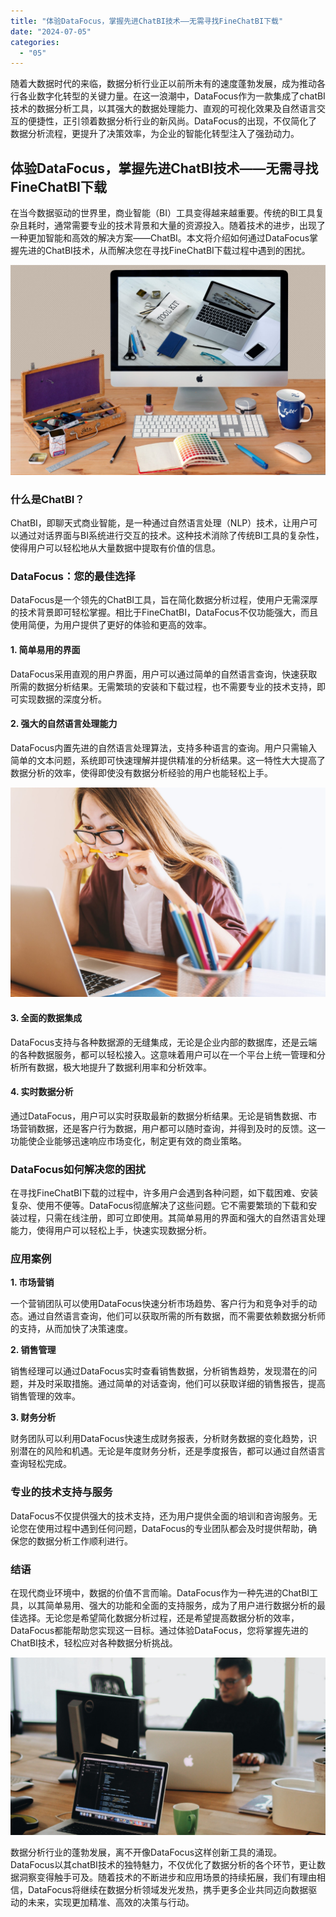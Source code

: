 ```yaml
---
title: "体验DataFocus，掌握先进ChatBI技术——无需寻找FineChatBI下载"
date: "2024-07-05"
categories: 
  - "05"
---
```


随着大数据时代的来临，数据分析行业正以前所未有的速度蓬勃发展，成为推动各行各业数字化转型的关键力量。在这一浪潮中，DataFocus作为一款集成了chatBI技术的数据分析工具，以其强大的数据处理能力、直观的可视化效果及自然语言交互的便捷性，正引领着数据分析行业的新风尚。DataFocus的出现，不仅简化了数据分析流程，更提升了决策效率，为企业的智能化转型注入了强劲动力。

## 体验DataFocus，掌握先进ChatBI技术——无需寻找FineChatBI下载

在当今数据驱动的世界里，商业智能（BI）工具变得越来越重要。传统的BI工具复杂且耗时，通常需要专业的技术背景和大量的资源投入。随着技术的进步，出现了一种更加智能和高效的解决方案——ChatBI。本文将介绍如何通过DataFocus掌握先进的ChatBI技术，从而解决您在寻找FineChatBI下载过程中遇到的困扰。

![](images/1697699683-communication-2805785-scaled.jpg)

### 什么是ChatBI？

ChatBI，即聊天式商业智能，是一种通过自然语言处理（NLP）技术，让用户可以通过对话界面与BI系统进行交互的技术。这种技术消除了传统BI工具的复杂性，使得用户可以轻松地从大量数据中提取有价值的信息。

### DataFocus：您的最佳选择

DataFocus是一个领先的ChatBI工具，旨在简化数据分析过程，使用户无需深厚的技术背景即可轻松掌握。相比于FineChatBI，DataFocus不仅功能强大，而且使用简便，为用户提供了更好的体验和更高的效率。

#### 1\. 简单易用的界面

DataFocus采用直观的用户界面，用户可以通过简单的自然语言查询，快速获取所需的数据分析结果。无需繁琐的安装和下载过程，也不需要专业的技术支持，即可实现数据的深度分析。

#### 2\. 强大的自然语言处理能力

DataFocus内置先进的自然语言处理算法，支持多种语言的查询。用户只需输入简单的文本问题，系统即可快速理解并提供精准的分析结果。这一特性大大提高了数据分析的效率，使得即使没有数据分析经验的用户也能轻松上手。

![](images/1697699547-laptop-3087585-scaled.jpg)

#### 3\. 全面的数据集成

DataFocus支持与各种数据源的无缝集成，无论是企业内部的数据库，还是云端的各种数据服务，都可以轻松接入。这意味着用户可以在一个平台上统一管理和分析所有数据，极大地提升了数据利用率和分析效率。

#### 4\. 实时数据分析

通过DataFocus，用户可以实时获取最新的数据分析结果。无论是销售数据、市场营销数据，还是客户行为数据，用户都可以随时查询，并得到及时的反馈。这一功能使企业能够迅速响应市场变化，制定更有效的商业策略。

### DataFocus如何解决您的困扰

在寻找FineChatBI下载的过程中，许多用户会遇到各种问题，如下载困难、安装复杂、使用不便等。DataFocus彻底解决了这些问题。它不需要繁琐的下载和安装过程，只需在线注册，即可立即使用。其简单易用的界面和强大的自然语言处理能力，使得用户可以轻松上手，快速实现数据分析。

### 应用案例

**1\. 市场营销**

一个营销团队可以使用DataFocus快速分析市场趋势、客户行为和竞争对手的动态。通过自然语言查询，他们可以获取所需的所有数据，而不需要依赖数据分析师的支持，从而加快了决策速度。

**2\. 销售管理**

销售经理可以通过DataFocus实时查看销售数据，分析销售趋势，发现潜在的问题，并及时采取措施。通过简单的对话查询，他们可以获取详细的销售报告，提高销售管理的效率。

**3\. 财务分析**

财务团队可以利用DataFocus快速生成财务报表，分析财务数据的变化趋势，识别潜在的风险和机遇。无论是年度财务分析，还是季度报告，都可以通过自然语言查询轻松完成。

### 专业的技术支持与服务

DataFocus不仅提供强大的技术支持，还为用户提供全面的培训和咨询服务。无论您在使用过程中遇到任何问题，DataFocus的专业团队都会及时提供帮助，确保您的数据分析工作顺利进行。

### 结语

在现代商业环境中，数据的价值不言而喻。DataFocus作为一种先进的ChatBI工具，以其简单易用、强大的功能和全面的支持服务，成为了用户进行数据分析的最佳选择。无论您是希望简化数据分析过程，还是希望提高数据分析的效率，DataFocus都能帮助您实现这一目标。通过体验DataFocus，您将掌握先进的ChatBI技术，轻松应对各种数据分析挑战。

![](images/1690449111-pexels-djordje-petrovic-2102416-scaled.jpg)

数据分析行业的蓬勃发展，离不开像DataFocus这样创新工具的涌现。DataFocus以其chatBI技术的独特魅力，不仅优化了数据分析的各个环节，更让数据洞察变得触手可及。随着技术的不断进步和应用场景的持续拓展，我们有理由相信，DataFocus将继续在数据分析领域发光发热，携手更多企业共同迈向数据驱动的未来，实现更加精准、高效的决策与行动。
